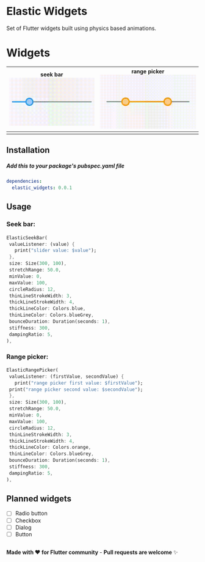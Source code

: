 # Elastic Widgets

Set of Flutter widgets built using physics based animations.


# Widgets

| seek bar ![seekbar gif](https://github.com/Abiri99/elastic-widgets/blob/master/repo_files/gif/seekbar.gif?raw=true) | range picker ![enter image description here](https://github.com/Abiri99/elastic-widgets/blob/master/repo_files/gif/range-picker.gif?raw=true) |
|--|--|
|  |  |


## Installation
##### Add this to your package's pubspec.yaml file

```yml
dependencies:
  elastic_widgets: 0.0.1
```


## Usage

 ### Seek bar:
 ``` dart
 ElasticSeekBar(  
  valueListener: (value) {  
    print("slider value: $value");  
  },  
  size: Size(300, 100),  
  stretchRange: 50.0,  
  minValue: 0,  
  maxValue: 100,  
  circleRadius: 12,  
  thinLineStrokeWidth: 3,  
  thickLineStrokeWidth: 4,  
  thickLineColor: Colors.blue,  
  thinLineColor: Colors.blueGrey,  
  bounceDuration: Duration(seconds: 1),  
  stiffness: 300,  
  dampingRatio: 5,  
),
 ```
  ### Range picker:
 ``` dart
ElasticRangePicker(  
  valueListener: (firstValue, secondValue) {  
    print("range picker first value: $firstValue");  
  print("range picker second value: $secondValue");  
  },  
  size: Size(300, 100),  
  stretchRange: 50.0,  
  minValue: 0,  
  maxValue: 100,  
  circleRadius: 12,  
  thinLineStrokeWidth: 3,  
  thickLineStrokeWidth: 4,  
  thickLineColor: Colors.orange,  
  thinLineColor: Colors.blueGrey,  
  bounceDuration: Duration(seconds: 1),  
  stiffness: 300,  
  dampingRatio: 5,  
),
 ```


## Planned widgets

 - [ ] Radio button
 - [ ] Checkbox
 - [ ] Dialog
 - [ ] Button

## 
**Made with :heart: for Flutter community** - 
**Pull requests are welcome** :sparkles: